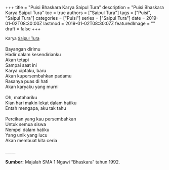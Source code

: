 +++
title = "Puisi Bhaskara Karya Saipul Tura"
description = "Puisi Bhaskara Karya Saipul Tura"
toc = true
authors = ["Saipul Tura"]
tags = ["Puisi", "Saipul Tura"]
categories = ["Puisi"]
series = ["Saipul Tura"]
date = 2019-01-02T08:30:00Z
lastmod = 2019-01-02T08:30:07Z
featuredImage = ""
draft = false
+++

<div style="text-align: justify;">
<div style="font-size: small;">Karya <a href="/authors/saipul-tura/" target="_blank">Saipul Tura</a></div><br />
Bayangan dirimu<br />Hadir dalam kesendirianku<br />Akan tetapi<br />Sampai saat ini<br />Karya ciptaku, baru<br />Akan kupersembahkan padamu<br />Rasanya puas di hati<br />Akan karyaku yang murni<br /><br />Oh, matahariku<br />Kian hari makin lekat dalam hatiku<br />Entah mengapa, aku tak tahu<br /><br />Percikan yang kau persembahkan<br />Untuk semua siswa<br />Nempel dalam hatiku<br />Yang unik yang lucu<br />Akan membuat kita ceria<br /><br />
_____
<br /><br /><b>Sumber:</b> Majalah SMA 1 Ngawi “Bhaskara” tahun 1992.</div>
